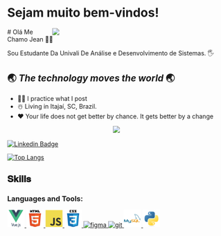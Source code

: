 # Sejam muito bem-vindos!

<img align="right" width="400" src="https://dltqhkoxgn1gx.cloudfront.net/img/posts/vuejs-animations-for-beginners-3.gif" />
#    Olá Me Chamo Jean 👨‍💻

 Sou Estudante Da Univali De Análise e Desenvolvimento de Sistemas. 🖐

## 🌏 *The technology moves the world* 🌏

- 🧙🏼‍️ I practice what I post
- ☃️ Living in Itajaí, SC, Brazil.
- ❤️ Your life does not get better by chance. It gets better by a change

<p align="center">
  <a>
    <a src="https://git.io/typing-svg"><img src="https://readme-typing-svg.herokuapp.com?font=Fira+Code&pause=1000&color=0CF72C&width=435&lines=Desenvolvedor+Front-End+Vue.js+%F0%9F%91%A9%F0%9F%8F%BC%E2%80%8D%F0%9F%92%BB+">
  </a>
</p>

[![Linkedin Badge](https://img.shields.io/badge/-Jean%20Paulo-blue?style=flat-square&logo=Linkedin&logoColor=white&link=https://www.linkedin.com/in/jean-paulo-ab9442219/)](https://www.linkedin.com/in/jean-paulo-ab9442219/)


[![Top Langs](https://github-readme-stats.vercel.app/api/top-langs/?username=jeanpaulo204&layout=compact&show_icons=true)](https://github.com/jeanpaulo204/github-readme-stats)


## **𝐒𝐤𝐢𝐥𝐥𝐬**

<h3 align="left">Languages and Tools:</h3>
<p align="left">
<a href="https://vuejs.org/" target="_blank" rel="noreferrer"> <img src="https://raw.githubusercontent.com/devicons/devicon/master/icons/vuejs/vuejs-original-wordmark.svg" alt="vuejs" width="40" height="40"/> </a> </a> <a href="https://www.w3.org/html/" target="_blank" rel="noreferrer"> <img src="https://raw.githubusercontent.com/devicons/devicon/master/icons/html5/html5-original-wordmark.svg" alt="html5" width="40" height="40"/> </a> <a href="https://developer.mozilla.org/en-US/docs/Web/JavaScript" target="_blank" rel="noreferrer"> <img src="https://raw.githubusercontent.com/devicons/devicon/master/icons/javascript/javascript-original.svg" alt="javascript" width="40" height="40"/> </a>
<a href="https://www.w3schools.com/css/" target="_blank" rel="noreferrer"> <img src="https://raw.githubusercontent.com/devicons/devicon/master/icons/css3/css3-original-wordmark.svg" alt="css3" width="40" height="40"/> </a> <a href="https://www.figma.com/" target="_blank" rel="noreferrer"> <img src="https://www.vectorlogo.zone/logos/figma/figma-icon.svg" alt="figma" width="40" height="40"/> </a> <a href="https://git-scm.com/" target="_blank" rel="noreferrer"> <img src="https://www.vectorlogo.zone/logos/git-scm/git-scm-icon.svg" alt="git" width="40" height="40"/>  <a href="https://www.mysql.com/" target="_blank" rel="noreferrer"> <img src="https://raw.githubusercontent.com/devicons/devicon/master/icons/mysql/mysql-original-wordmark.svg" alt="mysql" width="40" height="40"/>  <a href="https://www.python.org" target="_blank" rel="noreferrer"> <img src="https://raw.githubusercontent.com/devicons/devicon/master/icons/python/python-original.svg" alt="python" width="40" height="40"/>   </p>


